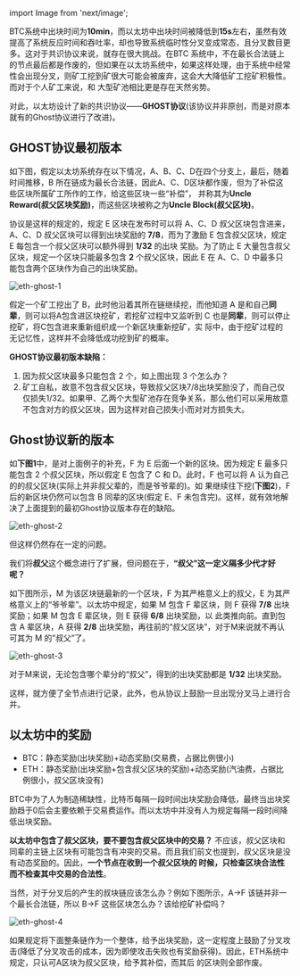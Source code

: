 import Image from 'next/image';

BTC系统中出块时间为**10min**，而以太坊中出块时间被降低到**15s**左右，虽然有效提高了系统反应时间和吞吐率，却也导致系统临时性分叉变成常态，且分叉数目更多。这对于共识协议来说，就存在很大挑战。在BTC
系统中，不在最长合法链上的节点最后都是作废的，但如果在以太坊系统中，如果这样处理，由于系统中经常性会出现分叉，则矿工挖到矿很大可能会被废弃，这会大大降低矿工挖矿积极性。而对于个人矿工来说，和
大型矿池相比更是存在天然劣势。

对此，以太坊设计了新的共识协议——**GHOST协议**(该协议并非原创，而是对原本就有的Ghost协议进行了改进)。

## GHOST协议最初版本
如下图，假定以太坊系统存在以下情况，A、B、C、D在四个分支上，最后，随着时间推移，B 所在链成为最长合法链，因此A、C、D区块都作废，但为了补偿这些区块所属矿工所作的工作，给这些区块一些“补偿”，
并称其为**Uncle Reward(叔父区块奖励)**，而这些区块被称之为**Uncle Block(叔父区块)**。

协议是这样的规定的，规定 E 区块在发布时可以将 A、C、D 叔父区块包含进来，A、C、D 叔父区块可以得到出块奖励的 **7/8**，而为了激励 E 包含叔父区块，规定 E 每包含一个叔父区块可以额外得到 **1/32** 的出块
奖励。为了防止 E 大量包含叔父区块，规定一个区块只能最多包含 **2** 个叔父区块，因此 E 在 A、C、D 中最多只能包含两个区块作为自己的出块奖励。

<Image src="/xiaozhen/17-eth-ghost-1.png" alt="eth-ghost-1" width={720} height={720} />

假定一个矿工挖出了 B，此时他沿着其所在链继续挖，而他知道 A 是和自己**同辈**，则可以将A包含进区块挖矿，若挖矿过程中又监听到 C 也是**同辈**，则可以停止挖矿，将C包含进来重新组织成一个新区块重新挖矿，实
际中，由于挖矿过程的无记忆性，这样并不会降低成功挖到矿的概率。

**GHOST协议最初版本缺陷：**

1. 因为叔父区块最多只能包含 2 个，如上图出现 3 个怎么办？
2. 矿工自私，故意不包含叔父区块，导致叔父区块7/8出块奖励没了，而自己仅仅损失1/32。如果甲、乙两个大型矿池存在竞争关系，那么他们可以采用故意不包含对方的叔父区块，因为这样对自己损失小而对对方损失大。

## Ghost协议新的版本

如**下图1**中，是对上面例子的补充，F 为 E 后面一个新的区块。因为规定 E 最多只能包含 2 个叔父区块，所以假定 E 包含了 C 和 D。此时，F 也可以将 A 认为自己的的叔父区块(实际上并非叔父辈的，而是爷爷辈的)。如
果继续往下挖(**下图2**)，F 后的新区块仍然可以包含 B 同辈的区块(假定 E、F 未包含完)。这样，就有效地解决了上面提到的最初Ghost协议版本存在的缺陷。

<Image src="/xiaozhen/17-eth-ghost-2.png" alt="eth-ghost-2" width={720} height={720} />

但这样仍然存在一定的问题。

我们将**叔父**这个概念进行了扩展，但问题在于，**“叔父”这一定义隔多少代才好呢？**

如下图所示，M 为该区块链最新的一个区块，F 为其严格意义上的叔父，E 为其严格意义上的“爷爷辈”。以太坊中规定，如果 M 包含 F 辈区块，则 F 获得 **7/8** 出块奖励；如果 M 包含 E 辈区块，则 E 获得 **6/8** 出块奖励，以
此类推向前。直到包含 A 辈区块，A 获得 **2/8** 出块奖励，再往前的“叔父区块”，对于M来说就不再认可其为 M 的”叔父”了。

<Image src="/xiaozhen/17-eth-ghost-3.png" alt="eth-ghost-3" width={720} height={720} />

对于M来说，无论包含哪个辈分的“叔父”，得到的出块奖励都是 **1/32** 出块奖励。

这样，就方便了全节点进行记录，此外，也从协议上鼓励一旦出现分叉马上进行合并。

## 以太坊中的奖励

- BTC：静态奖励(出块奖励)+动态奖励(交易费，占据比例很小)
- ETH：静态奖励(出块奖励+包含叔父区块的奖励)+动态奖励(汽油费，占据比例很小，叔父区块没有)

BTC中为了人为制造稀缺性，比特币每隔一段时间出块奖励会降低，最终当出块奖励趋于0后会主要依赖于交易费运作。而以太坊中并没有人为规定每隔一段时间降低出块奖励。

**以太坊中包含了叔父区块，要不要包含叔父区块中的交易？** 不应该，叔父区块和同辈的主链上区块有可能包含有冲突的交易。而且我们前文也提到，叔父区块是没有动态奖励的。因此，**一个节点在收到一个叔父区块的
时候，只检查区块合法性而不检查其中交易的合法性**。

当然，对于分叉后的产生的叔块链应该怎么办？例如下图所示，A->F 该链并非一个最长合法链，所以 B->F 这些区块怎么办？该给挖矿补偿吗？

<Image src="/xiaozhen/17-eth-ghost-4.png" alt="eth-ghost-4" width={720} height={720} />

如果规定将下面整条链作为一个整体，给予出块奖励，这一定程度上鼓励了分叉攻击(降低了分叉攻击的成本，因为即使攻击失败也有奖励获得)。因此，ETH系统中规定，只认可A区块为叔父区块，给予其补偿，而其后
的区块则全部作废。